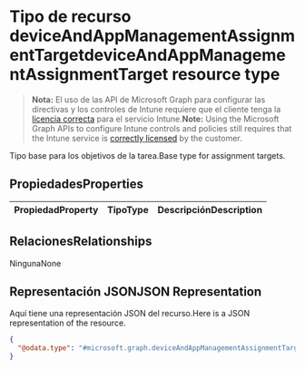 # <a name="deviceandappmanagementassignmenttarget-resource-type"></a><span data-ttu-id="0e001-101">Tipo de recurso deviceAndAppManagementAssignmentTarget</span><span class="sxs-lookup"><span data-stu-id="0e001-101">deviceAndAppManagementAssignmentTarget resource type</span></span>

> <span data-ttu-id="0e001-102">**Nota:** El uso de las API de Microsoft Graph para configurar las directivas y los controles de Intune requiere que el cliente tenga la [licencia correcta](https://go.microsoft.com/fwlink/?linkid=839381) para el servicio Intune.</span><span class="sxs-lookup"><span data-stu-id="0e001-102">**Note:** Using the Microsoft Graph APIs to configure Intune controls and policies still requires that the Intune service is [correctly licensed](https://go.microsoft.com/fwlink/?linkid=839381) by the customer.</span></span>

<span data-ttu-id="0e001-103">Tipo base para los objetivos de la tarea.</span><span class="sxs-lookup"><span data-stu-id="0e001-103">Base type for assignment targets.</span></span>
## <a name="properties"></a><span data-ttu-id="0e001-104">Propiedades</span><span class="sxs-lookup"><span data-stu-id="0e001-104">Properties</span></span>
|<span data-ttu-id="0e001-105">Propiedad</span><span class="sxs-lookup"><span data-stu-id="0e001-105">Property</span></span>|<span data-ttu-id="0e001-106">Tipo</span><span class="sxs-lookup"><span data-stu-id="0e001-106">Type</span></span>|<span data-ttu-id="0e001-107">Descripción</span><span class="sxs-lookup"><span data-stu-id="0e001-107">Description</span></span>|
|:---|:---|:---|

## <a name="relationships"></a><span data-ttu-id="0e001-108">Relaciones</span><span class="sxs-lookup"><span data-stu-id="0e001-108">Relationships</span></span>
<span data-ttu-id="0e001-109">Ninguna</span><span class="sxs-lookup"><span data-stu-id="0e001-109">None</span></span>
## <a name="json-representation"></a><span data-ttu-id="0e001-110">Representación JSON</span><span class="sxs-lookup"><span data-stu-id="0e001-110">JSON Representation</span></span>
<span data-ttu-id="0e001-111">Aquí tiene una representación JSON del recurso.</span><span class="sxs-lookup"><span data-stu-id="0e001-111">Here is a JSON representation of the resource.</span></span>
<!-- {
  "blockType": "resource",
  "keyProperty": "id",
  "@odata.type": "microsoft.graph.deviceAndAppManagementAssignmentTarget"
}
-->
``` json
{
  "@odata.type": "#microsoft.graph.deviceAndAppManagementAssignmentTarget"
}
```



